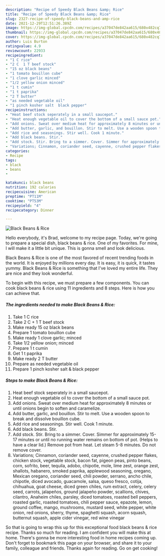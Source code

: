 ```yaml
---
description: "Recipe of Speedy Black Beans &amp; Rice"
title: "Recipe of Speedy Black Beans &amp; Rice"
slug: 2327-recipe-of-speedy-black-beans-and-amp-rice
date: 2021-12-29T12:51:26.389Z
image: https://img-global.cpcdn.com/recipes/a37047de842aa615/680x482cq70/black-beans-rice-recipe-main-photo.jpg
thumbnail: https://img-global.cpcdn.com/recipes/a37047de842aa615/680x482cq70/black-beans-rice-recipe-main-photo.jpg
cover: https://img-global.cpcdn.com/recipes/a37047de842aa615/680x482cq70/black-beans-rice-recipe-main-photo.jpg
author: Luis Burton
ratingvalue: 4.9
reviewcount: 22933
recipeingredient:
- "1 C rice"
- "2 C  1 T beef stock"
- "15 oz black beans"
- "1 tomato bouillon cube"
- "1 clove garlic minced"
- "1/2 yellow onion minced"
- "1 t cumin"
- "1 t paprika"
- "2 T butter"
- "as needed vegetable oil"
- "1 pinch kosher salt  black pepper"
recipeinstructions:
- "Heat beef stock seperately in a small saucepot."
- "Heat enough vegetable oil to cover the bottom of a small sauce pot."
- "Add onions. Sweat over medium heat for approximately 8 minutes or until onions begin to soften and caramelize."
- "Add butter, garlic, and bouillon. Stir to melt. Use a wooden spoon to break and dissolve bouillon cube."
- "Add rice and seasonings. Stir well. Cook 1 minute."
- "Add black beans. Stir."
- "Add stock. Stir. Bring to a simmer. Cover. Simmer for approximately 15-17 minutes or until no running water remains on bottom of pot. (Helps to have a clear lid.) Remove pot from heat. Let steam 5-8 minutes. Do not remove cover."
- "Variations; Cinnamon, coriander seed, cayenne, crushed pepper flakes, chicken stock, vegetable stock, bacon fat, pigeon peas, pinto beans, corn, sofrito, beer, tequila, adobo, chipotle, mole, lime zest, orange zest, shallots, habanero, smoked paprika, applewood seasoning, oregano, Mexican oregano, coriander seed, chili powder, serrano, ancho chile, chipotle, diced avocado, guacamole, salsa, queso fresco, cotija, chihuahua, goat cheese, diced green chiles, rum extract, celery, celery seed, carrots, jalapeños, ground jalapeño powder, scallions, chives, cilantro, Anaheim chiles, parsley, diced tomatoes, roasted bell peppers, roasted garlic, roasted tomatoes, chili pepper sauce, epazote, lemon, ground coffee, mango, mushrooms, mustard seed, white pepper, white onion, red onions, sherry, thyme, spaghetti squash, acorn squash, butternut squash, apple cider vinegar, red wine vinegar"
categories:
- Recipe
tags:
- black
- beans
- 

katakunci: black beans  
nutrition: 192 calories
recipecuisine: American
preptime: "PT11M"
cooktime: "PT53M"
recipeyield: "4"
recipecategory: Dinner

---
```



![Black Beans & Rice](https://img-global.cpcdn.com/recipes/a37047de842aa615/680x482cq70/black-beans-rice-recipe-main-photo.jpg)

Hello everybody, it's Brad, welcome to my recipe page. Today, we're going to prepare a special dish, black beans & rice. One of my favorites. For mine, I will make it a little bit unique. This is gonna smell and look delicious.



Black Beans & Rice is one of the most favored of recent trending foods in the world. It is enjoyed by millions every day. It is easy, it is quick, it tastes yummy. Black Beans & Rice is something that I've loved my entire life. They are nice and they look wonderful.


To begin with this recipe, we must prepare a few components. You can cook black beans & rice using 11 ingredients and 8 steps. Here is how you can achieve that.

<!--inarticleads1-->

##### The ingredients needed to make Black Beans & Rice:

1. Take 1 C rice
1. Take 2 C + 1 T beef stock
1. Make ready 15 oz black beans
1. Prepare 1 tomato bouillon cube
1. Make ready 1 clove garlic; minced
1. Take 1/2 yellow onion; minced
1. Prepare 1 t cumin
1. Get 1 t paprika
1. Make ready 2 T butter
1. Prepare as needed vegetable oil
1. Prepare 1 pinch kosher salt & black pepper




<!--inarticleads2-->

##### Steps to make Black Beans & Rice:

1. Heat beef stock seperately in a small saucepot.
1. Heat enough vegetable oil to cover the bottom of a small sauce pot.
1. Add onions. Sweat over medium heat for approximately 8 minutes or until onions begin to soften and caramelize.
1. Add butter, garlic, and bouillon. Stir to melt. Use a wooden spoon to break and dissolve bouillon cube.
1. Add rice and seasonings. Stir well. Cook 1 minute.
1. Add black beans. Stir.
1. Add stock. Stir. Bring to a simmer. Cover. Simmer for approximately 15-17 minutes or until no running water remains on bottom of pot. (Helps to have a clear lid.) Remove pot from heat. Let steam 5-8 minutes. Do not remove cover.
1. Variations; Cinnamon, coriander seed, cayenne, crushed pepper flakes, chicken stock, vegetable stock, bacon fat, pigeon peas, pinto beans, corn, sofrito, beer, tequila, adobo, chipotle, mole, lime zest, orange zest, shallots, habanero, smoked paprika, applewood seasoning, oregano, Mexican oregano, coriander seed, chili powder, serrano, ancho chile, chipotle, diced avocado, guacamole, salsa, queso fresco, cotija, chihuahua, goat cheese, diced green chiles, rum extract, celery, celery seed, carrots, jalapeños, ground jalapeño powder, scallions, chives, cilantro, Anaheim chiles, parsley, diced tomatoes, roasted bell peppers, roasted garlic, roasted tomatoes, chili pepper sauce, epazote, lemon, ground coffee, mango, mushrooms, mustard seed, white pepper, white onion, red onions, sherry, thyme, spaghetti squash, acorn squash, butternut squash, apple cider vinegar, red wine vinegar




So that is going to wrap this up for this exceptional food black beans & rice recipe. Thanks so much for reading. I am confident you will make this at home. There's gonna be more interesting food in home recipes coming up. Don't forget to bookmark this page on your browser, and share it to your family, colleague and friends. Thanks again for reading. Go on get cooking!
